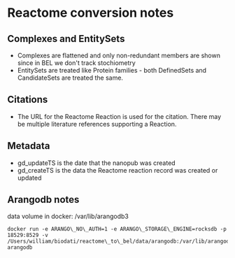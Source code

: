 # Reactome conversion notes

## Complexes and EntitySets

-   Complexes are flattened and only non-redundant members are shown since in BEL we don't track stochiometry
-   EntitySets are treated like Protein families - both DefinedSets and CandidateSets are treated the same.

## Citations

-   The URL for the Reactome Reaction is used for the citation. There may be multiple literature references supporting a Reaction.

## Metadata

-   gd_updateTS is the date that the nanopub was created
-   gd_createTS is the data the Reactome reaction record was created or updated

## Arangodb notes

data volume in docker: /var/lib/arangodb3

    docker run -e ARANGO\_NO\_AUTH=1 -e ARANGO\_STORAGE\_ENGINE=rocksdb -p 18529:8529 -v /Users/william/biodati/reactome\_to\_bel/data/arangodb:/var/lib/arangodb3 arangodb
